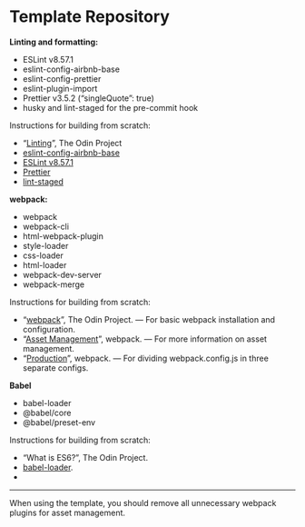 # Template Repository

**Linting and formatting:**

- ESLint v8.57.1
- eslint-config-airbnb-base
- eslint-config-prettier
- eslint-plugin-import
- Prettier v3.5.2 (“singleQuote”: true)
- husky and lint-staged for the pre-commit hook

Instructions for building from scratch:

- “[Linting](https://www.theodinproject.com/lessons/node-path-javascript-linting)”, The Odin Project
- [eslint-config-airbnb-base](https://github.com/airbnb/javascript/tree/master/packages/eslint-config-airbnb-base)
- [ESLint v8.57.1](https://eslint.org/docs/v8.x/use/getting-started)
- [Prettier](https://prettier.io/docs/install)
- [lint-staged](https://github.com/lint-staged/lint-staged#configuration)

**webpack:**

- webpack
- webpack-cli
- html-webpack-plugin
- style-loader
- css-loader
- html-loader
- webpack-dev-server
- webpack-merge

Instructions for building from scratch:

- “[webpack](https://www.theodinproject.com/lessons/javascript-webpack)”, The Odin Project. — For basic webpack installation and configuration.
- “[Asset Management](https://webpack.js.org/guides/asset-management/)”, webpack. — For more information on asset management.
- “[Production](https://webpack.js.org/guides/production/)”, webpack. ­— For dividing webpack.config.js in three separate configs.

**Babel**

- babel-loader
- @babel/core
- @babel/preset-env

Instructions for building from scratch:

- “What is ES6?”, The Odin Project.
- [babel-loader](https://github.com/babel/babel-loader).
-

---

When using the template, you should remove all unnecessary webpack plugins for asset management.
